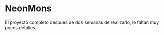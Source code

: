 # NeonMons
 El proyecto completo despues de dos semanas de realizarlo, le faltan muy pocos detalles.
